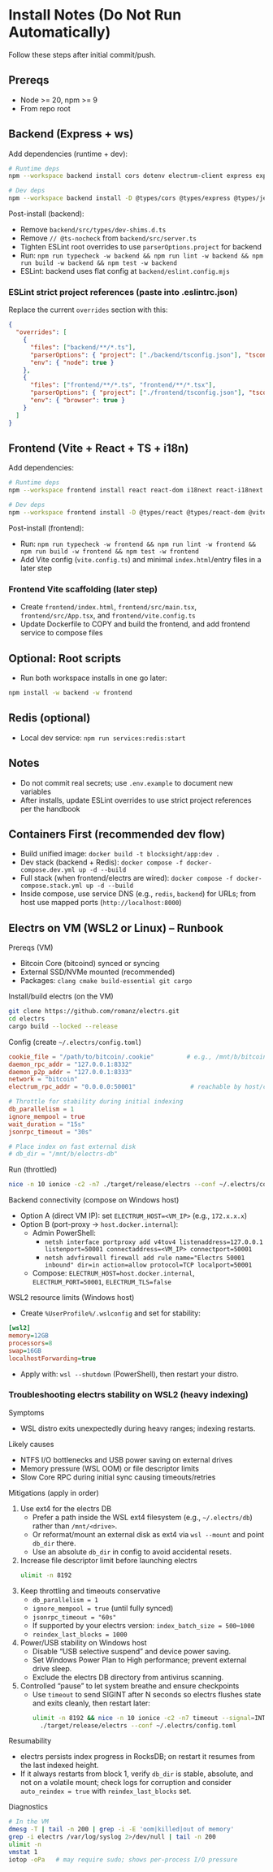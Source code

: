# Install Notes (Do Not Run Automatically)

Follow these steps after initial commit/push.

## Prereqs
- Node >= 20, npm >= 9
- From repo root

## Backend (Express + ws)

Add dependencies (runtime + dev):

```bash
# Runtime deps
npm --workspace backend install cors dotenv electrum-client express express-rate-limit helmet ioredis pino ws zod

# Dev deps
npm --workspace backend install -D @types/cors @types/express @types/jest @types/node @types/supertest @types/ws eslint @eslint/js @eslint/eslintrc eslint-config-prettier @typescript-eslint/eslint-plugin @typescript-eslint/parser jest ts-jest prettier supertest ts-node tsconfig-paths typescript
```

Post-install (backend):
- Remove `backend/src/types/dev-shims.d.ts`
- Remove `// @ts-nocheck` from `backend/src/server.ts`
- Tighten ESLint root overrides to use `parserOptions.project` for backend
- Run: `npm run typecheck -w backend && npm run lint -w backend && npm run build -w backend && npm test -w backend`
 - ESLint: backend uses flat config at `backend/eslint.config.mjs`

### ESLint strict project references (paste into .eslintrc.json)

Replace the current `overrides` section with this:

```json
{
  "overrides": [
    {
      "files": ["backend/**/*.ts"],
      "parserOptions": { "project": ["./backend/tsconfig.json"], "tsconfigRootDir": "__dirname" },
      "env": { "node": true }
    },
    {
      "files": ["frontend/**/*.ts", "frontend/**/*.tsx"],
      "parserOptions": { "project": ["./frontend/tsconfig.json"], "tsconfigRootDir": "__dirname", "ecmaFeatures": { "jsx": true } },
      "env": { "browser": true }
    }
  ]
}
```

## Frontend (Vite + React + TS + i18n)

Add dependencies:

```bash
# Runtime deps
npm --workspace frontend install react react-dom i18next react-i18next

# Dev deps
npm --workspace frontend install -D @types/react @types/react-dom @vitejs/plugin-react eslint eslint-config-prettier @typescript-eslint/eslint-plugin @typescript-eslint/parser jest prettier typescript vite
```

Post-install (frontend):
- Run: `npm run typecheck -w frontend && npm run lint -w frontend && npm run build -w frontend && npm test -w frontend`
- Add Vite config (`vite.config.ts`) and minimal `index.html`/entry files in a later step

### Frontend Vite scaffolding (later step)
- Create `frontend/index.html`, `frontend/src/main.tsx`, `frontend/src/App.tsx`, and `frontend/vite.config.ts`
- Update Dockerfile to COPY and build the frontend, and add frontend service to compose files

## Optional: Root scripts
- Run both workspace installs in one go later:

```bash
npm install -w backend -w frontend
```

## Redis (optional)
- Local dev service: `npm run services:redis:start`

## Notes
- Do not commit real secrets; use `.env.example` to document new variables
- After installs, update ESLint overrides to use strict project references per the handbook

## Containers First (recommended dev flow)
- Build unified image: `docker build -t blocksight/app:dev .`
- Dev stack (backend + Redis): `docker compose -f docker-compose.dev.yml up -d --build`
- Full stack (when frontend/electrs are wired): `docker compose -f docker-compose.stack.yml up -d --build`
- Inside compose, use service DNS (e.g., `redis`, `backend`) for URLs; from host use mapped ports (`http://localhost:8000`)

## Electrs on VM (WSL2 or Linux) – Runbook

Prereqs (VM)
- Bitcoin Core (bitcoind) synced or syncing
- External SSD/NVMe mounted (recommended)
- Packages: `clang cmake build-essential git cargo`

Install/build electrs (on the VM)
```bash
git clone https://github.com/romanz/electrs.git
cd electrs
cargo build --locked --release
```

Config (create `~/.electrs/config.toml`)
```toml
cookie_file = "/path/to/bitcoin/.cookie"         # e.g., /mnt/b/bitcoin-data/.cookie
daemon_rpc_addr = "127.0.0.1:8332"
daemon_p2p_addr = "127.0.0.1:8333"
network = "bitcoin"
electrum_rpc_addr = "0.0.0.0:50001"               # reachable by host/container

# Throttle for stability during initial indexing
db_parallelism = 1
ignore_mempool = true
wait_duration = "15s"
jsonrpc_timeout = "30s"

# Place index on fast external disk
# db_dir = "/mnt/b/electrs-db"
```

Run (throttled)
```bash
nice -n 10 ionice -c2 -n7 ./target/release/electrs --conf ~/.electrs/config.toml
```

Backend connectivity (compose on Windows host)
- Option A (direct VM IP): set `ELECTRUM_HOST=<VM_IP>` (e.g., `172.x.x.x`)
- Option B (port-proxy → `host.docker.internal`):
  - Admin PowerShell:
    - `netsh interface portproxy add v4tov4 listenaddress=127.0.0.1 listenport=50001 connectaddress=<VM_IP> connectport=50001`
    - `netsh advfirewall firewall add rule name="Electrs 50001 inbound" dir=in action=allow protocol=TCP localport=50001`
  - Compose: `ELECTRUM_HOST=host.docker.internal`, `ELECTRUM_PORT=50001`, `ELECTRUM_TLS=false`

WSL2 resource limits (Windows host)
- Create `%UserProfile%/.wslconfig` and set for stability:
```ini
[wsl2]
memory=12GB
processors=8
swap=16GB
localhostForwarding=true
```
- Apply with: `wsl --shutdown` (PowerShell), then restart your distro.

### Troubleshooting electrs stability on WSL2 (heavy indexing)

Symptoms
- WSL distro exits unexpectedly during heavy ranges; indexing restarts.

Likely causes
- NTFS I/O bottlenecks and USB power saving on external drives
- Memory pressure (WSL OOM) or file descriptor limits
- Slow Core RPC during initial sync causing timeouts/retries

Mitigations (apply in order)
1) Use ext4 for the electrs DB
   - Prefer a path inside the WSL ext4 filesystem (e.g., `~/.electrs/db`) rather than `/mnt/<drive>`.
   - Or reformat/mount an external disk as ext4 via `wsl --mount` and point `db_dir` there.
   - Use an absolute `db_dir` in config to avoid accidental resets.
2) Increase file descriptor limit before launching electrs
   ```bash
   ulimit -n 8192
   ```
3) Keep throttling and timeouts conservative
   - `db_parallelism = 1`
   - `ignore_mempool = true` (until fully synced)
   - `jsonrpc_timeout = "60s"`
   - If supported by your electrs version: `index_batch_size = 500`–`1000`
   - `reindex_last_blocks = 1000`
4) Power/USB stability on Windows host
   - Disable “USB selective suspend” and device power saving.
   - Set Windows Power Plan to High performance; prevent external drive sleep.
   - Exclude the electrs DB directory from antivirus scanning.
5) Controlled “pause” to let system breathe and ensure checkpoints
   - Use `timeout` to send SIGINT after N seconds so electrs flushes state and exits cleanly, then restart later:
     ```bash
     ulimit -n 8192 && nice -n 10 ionice -c2 -n7 timeout --signal=INT 1500 \
       ./target/release/electrs --conf ~/.electrs/config.toml
     ```

Resumability
- electrs persists index progress in RocksDB; on restart it resumes from the last indexed height.
- If it always restarts from block 1, verify `db_dir` is stable, absolute, and not on a volatile mount; check logs for corruption and consider `auto_reindex = true` with `reindex_last_blocks` set.

Diagnostics
```bash
# In the VM
dmesg -T | tail -n 200 | grep -i -E 'oom|killed|out of memory'
grep -i electrs /var/log/syslog 2>/dev/null | tail -n 200
ulimit -n
vmstat 1
iotop -oPa   # may require sudo; shows per-process I/O pressure
```

